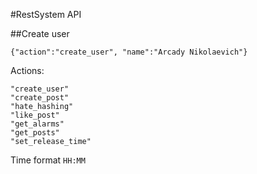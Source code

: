 #RestSystem API

##Create user
```
{"action":"create_user", "name":"Arcady Nikolaevich"}
```

Actions:
```
"create_user"
"create_post"
"hate_hashing"
"like_post"
"get_alarms"
"get_posts"
"set_release_time"
```

Time format `HH:MM`



